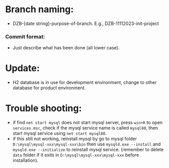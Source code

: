 # Branch naming:
- DZB-[date string]-purpose-of-branch. E.g., DZB-11112023-init-project
### Commit format:
- Just describe what has been done (all lower case).
# Update:
- H2 database is in use for development environment, change to other database for product environment.
# Trouble shooting:
- if find `net start mysql` does not start mysql server, press `win+R` to open `services.msc`, check if the mysql service name is called `mysql80`, then start mysql service using `net start mysql80`.
- if this still not working, reinstall mysql by go to mysql folder `D:\mysql\mysql-xxx\mysql-xxx\bin` then use `mysqld.exe --install` and `mysqld.exe --initialize` to reinstall mysql service. (remember to delete `data` folder if it exits in `D:\mysql\mysql-xxx\mysql-xxx` before installation).